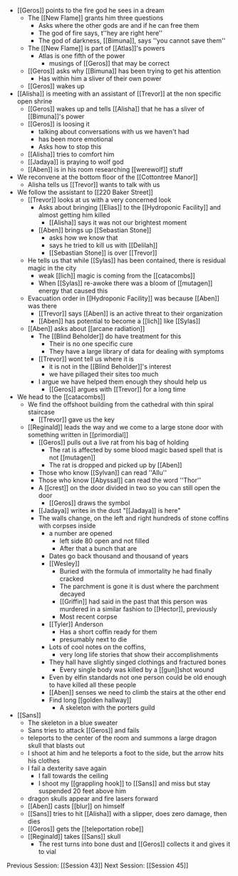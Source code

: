 - [[Geros]] points to the fire god he sees in a dream
	- The [[New Flame]] grants him three questions
		- Asks where the other gods are and if he can free them
		- The god of fire says, t''hey are right here''
		- The god of darkness, [[Bimuna]], says ''you cannot save them''
	- The [[New Flame]] is part of [[Atlas]]'s powers 
		- Atlas is one fifth of the power
			- musings of [[Geros]] that may be correct
	- [[Geros]] asks why [[Bimuna]] has been trying to get his attention
		- Has within him a sliver of their own power
	- [[Geros]] wakes up
- [[Alisha]] is meeting with an assistant of [[Trevor]] at the non specific open shrine
	- [[Geros]] wakes up and tells [[Alisha]] that he has a sliver of [[Bimuna]]'s power
	- [[Geros]] is loosing it 
		- talking about conversations with us we haven't had 
		 - has been more emotional
		- Asks how to stop this
	- [[Alisha]] tries to comfort him 
	- [[Jadaya]] is praying to wolf god
	- [[Aben]] is in his room researching [[werewolf]] stuff
- We reconvene at the bottom floor of the [[Cottontree Manor]]
	- Alisha tells us [[Trevor]] wants to talk with us 
- We follow the assistant to [[220 Baker Street]] 
	- [[Trevor]] looks at us with a very concerned look
		- Asks about bringing [[Elias]] to the [[Hydroponic Facility]] and almost getting him killed
			- [[Alisha]] says it was not our brightest moment
		- [[Aben]] brings up [[Sebastian Stone]] 
			- asks how we know that
			- says he tried to kill us with [[Delilah]]
			- [[Sebastian Stone]] is over [[Trevor]]
	- He tells us that while [[Sylas]] has been contained, there is residual magic in the city
		- weak [[lich]] magic is coming from the [[catacombs]] 
		- When [[Sylas]] re-awoke there was a bloom of [[mutagen]] energy that caused this
	- Evacuation order in [[Hydroponic Facility]] was because [[Aben]] was there
		- [[Trevor]] says [[Aben]] is an active threat to their organization 
		- [[Aben]] has potential to become a [[lich]] like [[Sylas]] 
	- [[Aben]] asks about [[arcane radiation]] 
		- The [[Blind Beholder]] do have treatment for this
			- Their is no one specific cure
			- They have  a large library  of data for dealing with symptoms
		- [[Trevor]] wont tell us where it is
			- it is not in the [[Blind Beholder]]'s interest
			- we have pillaged their sites too much
		- I argue we have helped them enough they should help us
			- [[Geros]] argues with [[Trevor]] for a long time
- We head to the [[catacombs]] 
	- We find the offshoot building from the cathedral with thin spiral staircase
		- [[Trevor]] gave us the key
	- [[Reginald]] leads the way and we come to a large stone door with something written in [[primordial]] 
		- [[Geros]] pulls out a live rat from his bag of holding
			- The rat is affected by some blood magic based spell that is not [[mutagen]] 
			- The rat is dropped and picked up by [[Aben]] 
		- Those who know [[Sylvan]] can read ''Allu''
		- Those who know [[Abyssal]] can read the word ''Thor''
		- A [[crest]] on the door divided in two so you can still open the door
			- [[Geros]] draws the symbol
		- [[Jadaya]] writes in the dust "[[Jadaya]] is here"
		- The walls change, on the left and right hundreds of stone coffins with corpses inside
			- a number are opened 
				- left side 80 open and not filled
				- After that a bunch that are
			- Dates go back thousand and thousand of years
			- [[Wesley]]
				- Buried  with the formula of immortality he had finally cracked
				- The parchment is gone it is dust where the parchment decayed 
				- [[Griffin]] had said in the past that this person was murdered in a similar fashion to [[Hector]], previously
				- Most recent corpse
			- [[Tyler]] Anderson 
				- Has a short coffin ready for them
				- presumably next to die
			- Lots of cool notes on the coffins, 
				- very long life stories that show their accomplishments
			- They hall have slightly singed clothings and fractured bones
				- Every single body was killed by a [[gun]]shot wound
			- Even by elfin standards not one person could be old enough to have killed all these people
			- [[Aben]] senses we need to climb the stairs at the other end
			- Find long [[golden hallway]]
				- A skeleton with the porters guild
- [[Sans]] 
	- The skeleton in a blue sweater
	- Sans tries to attack [[Geros]] and fails
	- teleports to the center of the room and summons a large dragon skull that blasts out
	- I shoot at him and he teleports a foot to the side, but the arrow hits his clothes
	- I fail a dexterity save again
		- I fall towards the ceiling 
		- I shoot my [[grappling hook]] to [[Sans]] and miss but stay suspended 20 feet above him
	- dragon skulls appear and fire lasers forward
	- [[Aben]] casts [[blur]] on himself
	- [[Sans]] tries to hit [[Alisha]] with a slipper, does zero damage, then dies
	- [[Geros]] gets the [[teleportation robe]]
	- [[Reginald]] takes [[Sans]] skull
		- The rest turns into bone dust and [[Geros]] collects it and gives it to vial

Previous Session: [[Session 43]]
Next Session: [[Session 45]]